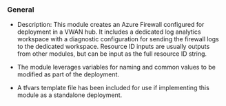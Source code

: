 ### General 

* Description: This module creates an Azure Firewall configured for deployment in a VWAN hub. It includes a dedicated log analytics workspace with a diagnostic configuration for sending the firewall logs to the dedicated workspace. Resource ID inputs are usually outputs from other modules, but can be input as the full resource ID string.

* The module leverages variables for naming and common values to be modified as part of the deployment.

* A tfvars template file has been included for use if implementing this module as a standalone deployment.

